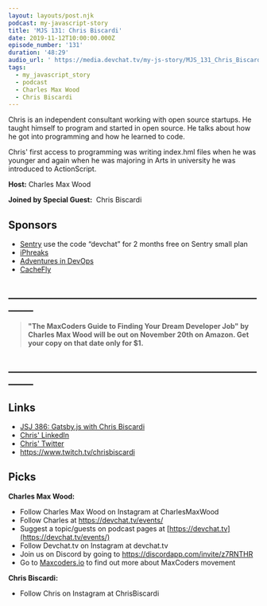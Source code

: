 ```yaml
---
layout: layouts/post.njk
podcast: my-javascript-story
title: 'MJS 131: Chris Biscardi'
date: 2019-11-12T10:00:00.000Z
episode_number: '131'
duration: '48:29'
audio_url: ' https://media.devchat.tv/my-js-story/MJS_131_Chris_Biscardi.mp3'
tags:
  - my_javascript_story
  - podcast
  - Charles Max Wood
  - Chris Biscardi
---
```

Chris is an independent consultant working with open source startups. He taught himself to program and started in open source. He talks about how he got into programming and how he learned to code. 

Chris' first access to programming was writing index.hml files when he was younger and again when he was majoring in Arts in university he was introduced to ActionScript. 

**Host:** Charles Max Wood

**Joined by Special Guest:**  Chris Biscardi

## Sponsors

* [Sentry](https://sentry.io/) use the code “devchat” for 2 months free on Sentry small plan
* [iPhreaks](https://devchat.tv/iphreaks/)
* [Adventures in DevOps](https://devchat.tv/adventures-in-devops/)
* [CacheFly](https://www.cachefly.com/)

## **\_\_\_\_\_\_\_\_\_\_\_\_\_\_\_\_\_\_\_\_\_\_\_\_\_\_\_\_\_\_\_\_\_\_\_\_\_\_\_\_\_\_\_\_\_\_\_\_\_\_\_\_\_\__**

> **"The MaxCoders Guide to Finding Your Dream Developer Job" by Charles Max Wood will be out on November 20th on Amazon.  Get your copy on that date only for $1.**

## **\_\_\_\_\_\_\_\_\_\_\_\_\_\_\_\_\_\_\_\_\_\_\_\_\_\_\_\_\_\_\_\_\_\_\_\_\_\_\_\_\_\_\_\_\_\_\_\_\_\_\_\_\_\__**

## Links

* [JSJ 386: Gatsby.js with Chris Biscardi](https://devchat.tv/js-jabber/jsj-386-gatsby-js-with-chris-biscardi/#viewport)
* [Chris' LinkedIn](https://www.linkedin.com/in/christopherbiscardi/)
* [Chris' Twitter](https://twitter.com/chrisbiscardi)
* <https://www.twitch.tv/chrisbiscardi>

## Picks

**Charles Max Wood:**

* Follow Charles Max Wood on Instagram at  CharlesMaxWood
* Follow Charles  at [https://devchat.tv/events/ ](https://devchat.tv/events/)
* Suggest a topic/guests on podcast pages at [https://devchat.tv](https://devchat.tv/events/)
* Follow Devchat.tv on Instagram at devchat.tv
* Join us on Discord by going to <https://discordapp.com/invite/z7RNTHR>
* Go to [Maxcoders.io](https://maxcoders.io/) to find out more about MaxCoders movement

**Chris Biscardi:**

* Follow Chris on Instagram at ChrisBiscardi
